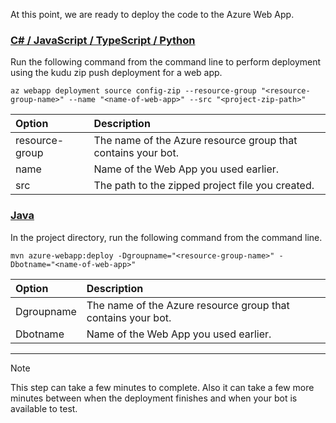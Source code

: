At this point, we are ready to deploy the code to the Azure Web App.

### [C# / JavaScript / TypeScript / Python](#tab/csharp+javascript+typescript+python)

Run the following command from the command line to perform deployment using the kudu zip push deployment for a web app.

```azurecli
az webapp deployment source config-zip --resource-group "<resource-group-name>" --name "<name-of-web-app>" --src "<project-zip-path>"
```

| Option         | Description                                                  |
|:---------------|:-------------------------------------------------------------|
| resource-group | The name of the Azure resource group that contains your bot. |
| name           | Name of the Web App you used earlier.                        |
| src            | The path to the zipped project file you created.             |

### [Java](#tab/java)

In the project directory, run the following command from the command line.

```console
mvn azure-webapp:deploy -Dgroupname="<resource-group-name>" -Dbotname="<name-of-web-app>"
```

| Option     | Description                                                  |
|:-----------|:-------------------------------------------------------------|
| Dgroupname | The name of the Azure resource group that contains your bot. |
| Dbotname   | Name of the Web App you used earlier.                        |

---

> [!NOTE]
> This step can take a few minutes to complete.
> Also it can take a few more minutes between when the deployment finishes and when your bot is available to test.
